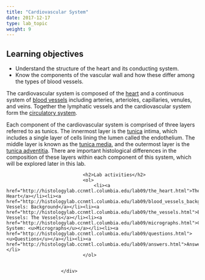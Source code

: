 ```yaml
---
title: "Cardiovascular System"
date: 2017-12-17
type: lab_topic
weight: 9
---
```

<div class="entrybody">
						<h2>Learning objectives</h2>


<ul>
<li>Understand the structure of the heart and its conducting system.</li>
<li>Know the components of the vascular wall and how these differ among the types of blood vessels.</li>
</ul>



<p>The cardiovascular system is composed of the <u>heart</u> and a continuous system of <u>blood vessels</u> including arteries, arterioles, capillaries, venules, and veins. Together the lymphatic vessels and the cardiovascular system form the <u>circulatory system</u>.</p>

<p>Each component of the cardiovascular system is comprised of three layers referred to as tunics. The innermost layer is the <u>tunica</u> intima, which includes a single layer of cells lining the lumen called the endothelium. The middle layer is known as the <u>tunica media</u>, and the outermost layer is the <u>tunica adventitia</u>. There are important histological differences in the composition of these layers within each component of this system, which will be explored later in this lab.  </p>
						
						
							
								
								<h2>Lab activities</h2>
								<ol>
									<li><a href="http://histologylab.ccnmtl.columbia.edu/lab09/the_heart.html">The Heart</a></li><li><a href="http://histologylab.ccnmtl.columbia.edu/lab09/blood_vessels_background.html">Blood Vessels: Background</a></li><li><a href="http://histologylab.ccnmtl.columbia.edu/lab09/the_vessels.html">Blood Vessels: The Vessels</a></li><li><a href="http://histologylab.ccnmtl.columbia.edu/lab09/micrographs.html">Cardiovascular System: <u>Micrographs</u></a></li><li><a href="http://histologylab.ccnmtl.columbia.edu/lab09/questions.html"><u>Questions</u></a></li><li><a href="http://histologylab.ccnmtl.columbia.edu/lab09/answers.html">Answers</a></li>
								</ol>
							
						
						</div>
